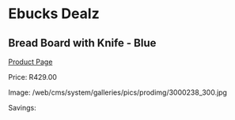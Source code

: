 
# Ebucks Dealz
## Bread Board with Knife - Blue
[Product Page](https://www.ebucks.com/web/shop/productSelected.do?prodId=570824885&catId=1236470727)

Price: R429.00

Image: /web/cms/system/galleries/pics/prodimg/3000238_300.jpg

Savings: 


	